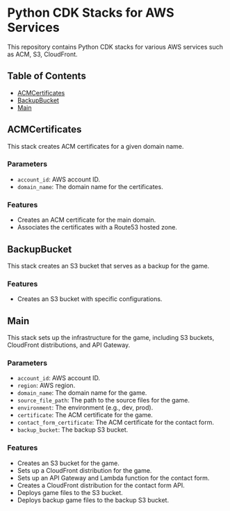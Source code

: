 # Python CDK Stacks for AWS Services

This repository contains Python CDK stacks for various AWS services such as ACM, S3, CloudFront.

## Table of Contents

- [ACMCertificates](#acmcertificates)
- [BackupBucket](#backupbucket)
- [Main](#main)

## ACMCertificates

This stack creates ACM certificates for a given domain name.

### Parameters

- `account_id`: AWS account ID.
- `domain_name`: The domain name for the certificates.

### Features

- Creates an ACM certificate for the main domain.
- Associates the certificates with a Route53 hosted zone.

## BackupBucket

This stack creates an S3 bucket that serves as a backup for the game.

### Features

- Creates an S3 bucket with specific configurations.

## Main

This stack sets up the infrastructure for the game, including S3 buckets, CloudFront distributions, and API Gateway.

### Parameters

- `account_id`: AWS account ID.
- `region`: AWS region.
- `domain_name`: The domain name for the game.
- `source_file_path`: The path to the source files for the game.
- `environment`: The environment (e.g., dev, prod).
- `certificate`: The ACM certificate for the game.
- `contact_form_certificate`: The ACM certificate for the contact form.
- `backup_bucket`: The backup S3 bucket.

### Features

- Creates an S3 bucket for the game.
- Sets up a CloudFront distribution for the game.
- Sets up an API Gateway and Lambda function for the contact form.
- Creates a CloudFront distribution for the contact form API.
- Deploys game files to the S3 bucket.
- Deploys backup game files to the backup S3 bucket.